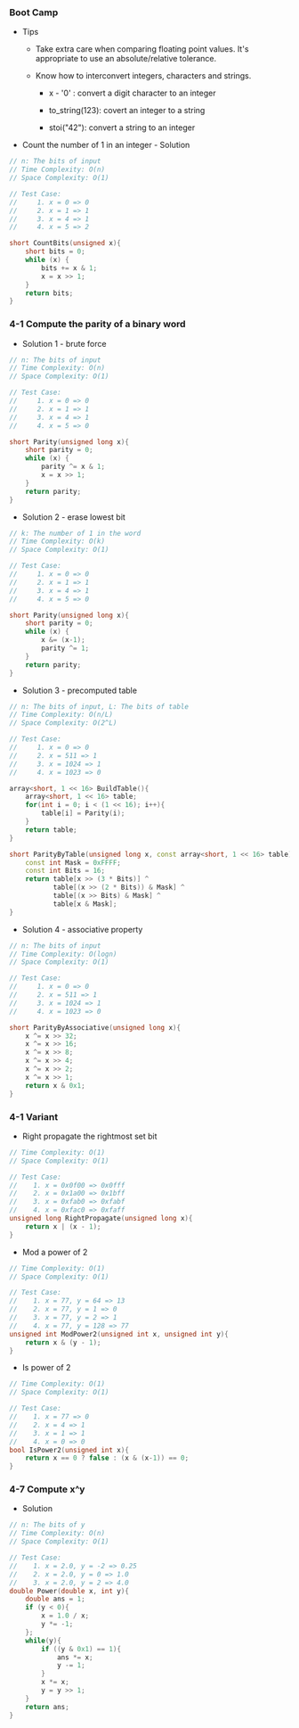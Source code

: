 ### Boot Camp

* Tips

  * Take extra care when comparing floating point values. It's appropriate to use an absolute/relative tolerance.

  * Know how to interconvert integers, characters and strings.

    * x - '0' : convert a digit character to an integer

    * to\_string\(123\): covert an integer to a string

    * stoi\("42"\): convert a string to an integer

* Count the number of 1 in an integer - Solution

```cpp
// n: The bits of input
// Time Complexity: O(n)
// Space Complexity: O(1)

// Test Case:
//     1. x = 0 => 0
//     2. x = 1 => 1
//     3. x = 4 => 1
//     4. x = 5 => 2

short CountBits(unsigned x){
    short bits = 0;
    while (x) {
        bits += x & 1;
        x = x >> 1;
    }
    return bits;
}
```

### 4-1 Compute the parity of a binary word

* Solution 1 - brute force

```cpp
// n: The bits of input
// Time Complexity: O(n)
// Space Complexity: O(1)

// Test Case:
//     1. x = 0 => 0
//     2. x = 1 => 1
//     3. x = 4 => 1
//     4. x = 5 => 0

short Parity(unsigned long x){
    short parity = 0;
    while (x) {
        parity ^= x & 1;
        x = x >> 1;
    }
    return parity;
}
```

* Solution 2 - erase lowest bit

```cpp
// k: The number of 1 in the word
// Time Complexity: O(k)
// Space Complexity: O(1)

// Test Case:
//     1. x = 0 => 0
//     2. x = 1 => 1
//     3. x = 4 => 1
//     4. x = 5 => 0

short Parity(unsigned long x){
    short parity = 0;
    while (x) {
        x &= (x-1);
        parity ^= 1;
    }
    return parity;
}
```

* Solution 3 - precomputed table

```cpp
// n: The bits of input, L: The bits of table
// Time Complexity: O(n/L)
// Space Complexity: O(2^L)

// Test Case:
//     1. x = 0 => 0
//     2. x = 511 => 1
//     3. x = 1024 => 1
//     4. x = 1023 => 0

array<short, 1 << 16> BuildTable(){
    array<short, 1 << 16> table;
    for(int i = 0; i < (1 << 16); i++){
        table[i] = Parity(i);
    }
    return table;
}

short ParityByTable(unsigned long x, const array<short, 1 << 16> table){
    const int Mask = 0xFFFF;
    const int Bits = 16;
    return table[x >> (3 * Bits)] ^
           table[(x >> (2 * Bits)) & Mask] ^
           table[(x >> Bits) & Mask] ^
           table[x & Mask];
}
```

* Solution 4 - associative property

```cpp
// n: The bits of input
// Time Complexity: O(logn)
// Space Complexity: O(1)

// Test Case:
//     1. x = 0 => 0
//     2. x = 511 => 1
//     3. x = 1024 => 1
//     4. x = 1023 => 0

short ParityByAssociative(unsigned long x){
    x ^= x >> 32;
    x ^= x >> 16;
    x ^= x >> 8;
    x ^= x >> 4;
    x ^= x >> 2;
    x ^= x >> 1;
    return x & 0x1;
}
```

### 4-1 Variant

* Right propagate the rightmost set bit

```cpp
// Time Complexity: O(1)
// Space Complexity: O(1)

// Test Case:
//    1. x = 0x0f00 => 0x0fff
//    2. x = 0x1a00 => 0x1bff
//    3. x = 0xfab0 => 0xfabf
//    4. x = 0xfac0 => 0xfaff
unsigned long RightPropagate(unsigned long x){
    return x | (x - 1);
}
```

* Mod a power of 2

```cpp
// Time Complexity: O(1)
// Space Complexity: O(1)

// Test Case:
//    1. x = 77, y = 64 => 13
//    2. x = 77, y = 1 => 0
//    3. x = 77, y = 2 => 1
//    4. x = 77, y = 128 => 77
unsigned int ModPower2(unsigned int x, unsigned int y){
    return x & (y - 1);
}
```

* Is power of 2

```cpp
// Time Complexity: O(1)
// Space Complexity: O(1)

// Test Case:
//    1. x = 77 => 0
//    2. x = 4 => 1
//    3. x = 1 => 1
//    4. x = 0 => 0
bool IsPower2(unsigned int x){
    return x == 0 ? false : (x & (x-1)) == 0;
}
```

### 4-7 Compute x^y

* Solution

```cpp
// n: The bits of y
// Time Complexity: O(n)
// Space Complexity: O(1)

// Test Case:
//    1. x = 2.0, y = -2 => 0.25
//    2. x = 2.0, y = 0 => 1.0
//    3. x = 2.0, y = 2 => 4.0
double Power(double x, int y){
    double ans = 1;
    if (y < 0){
        x = 1.0 / x;
        y *= -1;
    };
    while(y){
        if ((y & 0x1) == 1){
            ans *= x;
            y -= 1;
        }
        x *= x;
        y = y >> 1;
    }
    return ans;
}
```



